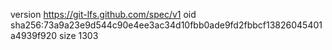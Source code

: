 version https://git-lfs.github.com/spec/v1
oid sha256:73a9a23e9d544c90e4ee3ac34d10fbb0ade9fd2fbbcf13826045401a4939f920
size 1303
